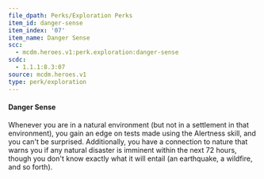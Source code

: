```yaml
---
file_dpath: Perks/Exploration Perks
item_id: danger-sense
item_index: '07'
item_name: Danger Sense
scc:
  - mcdm.heroes.v1:perk.exploration:danger-sense
scdc:
  - 1.1.1:8.3:07
source: mcdm.heroes.v1
type: perk/exploration
---
```


#### Danger Sense

Whenever you are in a natural environment (but not in a settlement in that environment), you gain an edge on tests made using the Alertness skill, and you can't be surprised. Additionally, you have a connection to nature that warns you if any natural disaster is imminent within the next 72 hours, though you don't know exactly what it will entail (an earthquake, a wildfire, and so forth).
